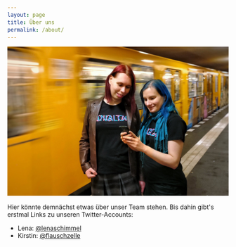 ```yaml
---
layout: page
title: Über uns
permalink: /about/
---
```


![Lena und Kirstin vor der Berliner U-Bahn](/assets/ubahn.jpg)

Hier könnte demnächst etwas über unser Team stehen. Bis dahin gibt's erstmal Links zu unseren Twitter-Accounts:

 * Lena: [@lenaschimmel](https://twitter.com/LenaSchimmel)
 * Kirstin: [@flauschzelle](https://twitter.com/flauschzelle)